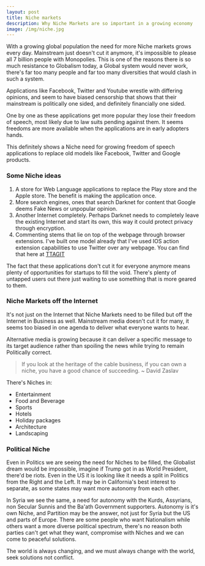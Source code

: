 ```yaml
---
layout: post
title: Niche markets
description: Why Niche Markets are so important in a growing economy
image: /img/niche.jpg
---
```


With a growing global population the need for more Niche markets grows every day. Mainstream just doesn't cut it anymore, it's impossible to please all 7 billion people with Monopolies. This is one of the reasons there is so much resistance to Globalism today, a Global system would never work, there's far too many people and far too many diversities that would clash in such a system.

Applications like Facebook, Twitter and Youtube wrestle with differing opinions, and seem to have biased censorship that shows that their mainstream is politically one sided, and definitely financially one sided.

One by one as these applications get more popular they lose their freedom of speech, most likely due to law suits pending against them. It seems freedoms are more available when the applications are in early adopters hands.

This definitely shows a Niche need for growing freedom of speech applications to replace old models like Facebook, Twitter and Google products.

### Some Niche ideas

1. A store for Web Language applications to replace the Play store and the Apple store. The benefit is making the application once.
2. More search engines, ones that search Darknet for content that Google deems Fake News or unpopular opinion.
3. Another Internet completely. Perhaps Darknet needs to completely leave the existing Internet and start its own, this way it could protect privacy through encryption.
4. Commenting stems that lie on top of the webpage through browser extensions. I've built one model already that I've used IOS action extension capabilities to use Twitter over any webpage. You can find that here at [TTAGIT](http://ttagit.com)

The fact that these applications don't cut it for everyone anymore means plenty of opportunities for startups to fill the void. There's plenty of untapped users out there just waiting to use something that is more geared to them.

### Niche Markets off the Internet

It's not just on the Internet that Niche Markets need to be filled but off the Internet in Business as well. Mainstream media doesn't cut it for many, it seems too biased in one agenda to deliver what everyone wants to hear.

Alternative media is growing because it can deliver a specific message to its target audience rather than spoiling the news while trying to remain Politically correct.

> If you look at the heritage of the cable business, if you can own a niche, you have a good chance of succeeding. ~ David Zaslav

There's Niches in:

* Entertainment
* Food and Beverage
* Sports
* Hotels
* Holiday packages
* Architecture
* Landscaping

### Political Niche

Even in Politics we are seeing the need for Niches to be filled, the Globalist dream would be impossible, imagine if Trump got in as World President, there'd be riots. Even in the US it is looking like it needs a split in Politics from the Right and the Left. It may be in California's best interest to separate, as some states may want more autonomy from each other.

In Syria we see the same, a need for autonomy with the Kurds, Assyrians, non Secular Sunnis and the Ba'ath Government supporters. Autonomy is it's own Niche, and Partition may be the answer, not just for Syria but the US and parts of Europe. There are some people who want Nationalism while others want a more diverse political spectrum, there's no reason both parties can't get what they want, compromise with Niches and we can come to peaceful solutions.

The world is always changing, and we must always change with the world, seek solutions not conflict.
